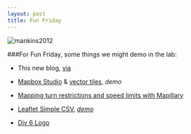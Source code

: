 ```yaml
---
layout: post
title: Fun Friday
---
```


![mankins2012](https://farm9.staticflickr.com/8581/16405941769_10d708df52_z.jpg "Mankins 2012")

###For Fun Friday, some things we might demo in the lab:

+ This new blog, [via](https://github.com/barryclark/jekyll-now#jekyll-now)

+ [Mapbox Studio](https://www.mapbox.com/mapbox-studio) & [vector tiles](https://www.mapbox.com/developers/vector-tiles/), *demo*

+ [Mapping turn restrictions and speed limits with Mapillary](https://www.mapbox.com/blog/mapillary-mapping/)

+ [Leaflet Simple CSV](http://blog.perrygeo.net/2013/09/30/leaflet-simple-csv/), [*demo*](http://slocountyfire.org/SLU13Ignitions/)

+ [Div 6 Logo](https://github.com/SLUGIS/logo)
